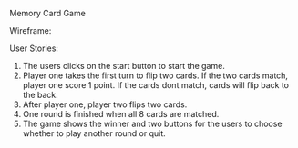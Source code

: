 Memory Card Game 



Wireframe:


User Stories:

1. The users clicks on the start button to start the game.
2. Player one takes the first turn to flip two cards. If the two cards match, player one score 1 point. If the cards dont match, cards will flip back to the back. 
3. After player one, player two flips two cards. 
4. One round is finished when all 8 cards are matched. 
5. The game shows the winner and two buttons for the users to choose whether to play another round or quit.
